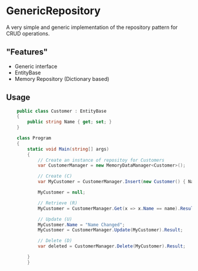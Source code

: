 # GenericRepository
A very simple and generic implementation of the repository pattern for CRUD operations.

## "Features"

- Generic interface
- EntityBase
- Memory Repository (Dictionary based)


## Usage

```C#
	public class Customer : EntityBase
	{
		public string Name { get; set; }
	}

	class Program
	{
		static void Main(string[] args)
		{   
		    // Create an instance of repositoy for Customers
		    var CustomerManager = new MemoryDataManager<Customer>();         

		    // Create (C)
		    var MyCustomer = CustomerManager.Insert(new Customer() { Name = name }).Result;

		    MyCustomer = null;

		    // Retrieve (R)
		    MyCustomer = CustomerManager.Get(x => x.Name == name).Result.FirstOrDefault();

		    // Update (U)
		    MyCustomer.Name = "Name Changed";
		    MyCustomer = CustomerManager.Update(MyCustomer).Result;

		    // Delete (D)
		    var deleted = CustomerManager.Delete(MyCustomer).Result;

		}
    	}
```
